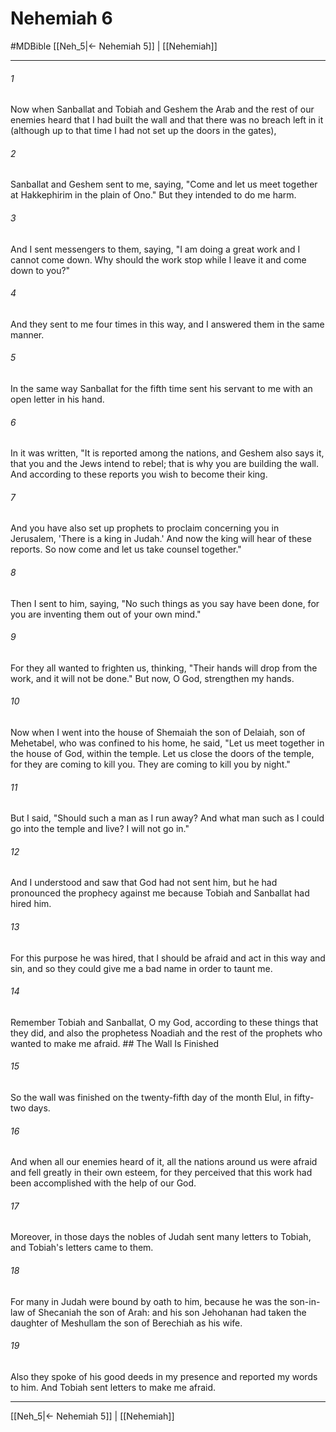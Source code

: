 # Nehemiah 6
#MDBible
[[Neh_5|← Nehemiah 5]] | [[Nehemiah]]

***

###### 1 

Now when Sanballat and Tobiah and Geshem the Arab and the rest of our enemies heard that I had built the wall and that there was no breach left in it (although up to that time I had not set up the doors in the gates), 

###### 2 

Sanballat and Geshem sent to me, saying, "Come and let us meet together at Hakkephirim in the plain of Ono." But they intended to do me harm. 

###### 3 

And I sent messengers to them, saying, "I am doing a great work and I cannot come down. Why should the work stop while I leave it and come down to you?" 

###### 4 

And they sent to me four times in this way, and I answered them in the same manner. 

###### 5 

In the same way Sanballat for the fifth time sent his servant to me with an open letter in his hand. 

###### 6 

In it was written, "It is reported among the nations, and Geshem also says it, that you and the Jews intend to rebel; that is why you are building the wall. And according to these reports you wish to become their king. 

###### 7 

And you have also set up prophets to proclaim concerning you in Jerusalem, 'There is a king in Judah.' And now the king will hear of these reports. So now come and let us take counsel together." 

###### 8 

Then I sent to him, saying, "No such things as you say have been done, for you are inventing them out of your own mind." 

###### 9 

For they all wanted to frighten us, thinking, "Their hands will drop from the work, and it will not be done." But now, O God, strengthen my hands. 

###### 10 

Now when I went into the house of Shemaiah the son of Delaiah, son of Mehetabel, who was confined to his home, he said, "Let us meet together in the house of God, within the temple. Let us close the doors of the temple, for they are coming to kill you. They are coming to kill you by night." 

###### 11 

But I said, "Should such a man as I run away? And what man such as I could go into the temple and live? I will not go in." 

###### 12 

And I understood and saw that God had not sent him, but he had pronounced the prophecy against me because Tobiah and Sanballat had hired him. 

###### 13 

For this purpose he was hired, that I should be afraid and act in this way and sin, and so they could give me a bad name in order to taunt me. 

###### 14 

Remember Tobiah and Sanballat, O my God, according to these things that they did, and also the prophetess Noadiah and the rest of the prophets who wanted to make me afraid. ## The Wall Is Finished 

###### 15 

So the wall was finished on the twenty-fifth day of the month Elul, in fifty-two days. 

###### 16 

And when all our enemies heard of it, all the nations around us were afraid and fell greatly in their own esteem, for they perceived that this work had been accomplished with the help of our God. 

###### 17 

Moreover, in those days the nobles of Judah sent many letters to Tobiah, and Tobiah's letters came to them. 

###### 18 

For many in Judah were bound by oath to him, because he was the son-in-law of Shecaniah the son of Arah: and his son Jehohanan had taken the daughter of Meshullam the son of Berechiah as his wife. 

###### 19 

Also they spoke of his good deeds in my presence and reported my words to him. And Tobiah sent letters to make me afraid. 

***

[[Neh_5|← Nehemiah 5]] | [[Nehemiah]]

